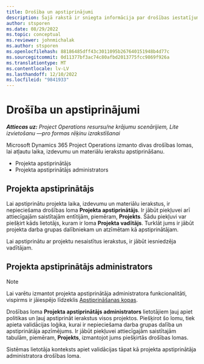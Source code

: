 ```yaml
---
title: Drošība un apstiprinājumi
description: Šajā rakstā ir sniegta informācija par drošības iestatījumiem darbam ar apstiprinājumiem Microsoft Dynamics 365 Project Operations.
author: stsporen
ms.date: 08/29/2022
ms.topic: conceptual
ms.reviewer: johnmichalak
ms.author: stsporen
ms.openlocfilehash: 88186485dff43c3011095b267640151948b4d77c
ms.sourcegitcommit: 0d11377bf3ac74c80afbd2013775fcc9869f926a
ms.translationtype: MT
ms.contentlocale: lv-LV
ms.lasthandoff: 12/10/2022
ms.locfileid: "9841933"
---
```

# <a name="security-and-approvals"></a>Drošība un apstiprinājumi

_**Attiecas uz:** Project Operations resursu/ne krājumu scenārijiem, Lite izvietošanu —pro formas rēķinu izrakstīšanai_

Microsoft Dynamics 365 Project Operations izmanto divas drošības lomas, lai atļautu laika, izdevumu un materiālu ierakstu apstiprināšanu.

- Projekta apstiprinātājs
- Projekta apstiprinātājs administrators

## <a name="project-approver"></a>Projekta apstiprinātājs

Lai apstiprinātu projekta laika, izdevumu un materiālu ierakstus, ir nepieciešama drošības loma **Projekta apstiprinātājs**. Ir jābūt piekļuvei arī attiecīgajām saistītajām entītijām, piemēram, **Projekts**. Šādu piekļuvi var piešķirt kāds lietotājs, kuram ir loma **Projekta vadītājs**. Turklāt jums ir jābūt projekta darba grupas dalībniekam un atzīmētam kā apstiprinātājam.

Lai apstiprinātu ar projektu nesaistītus ierakstus, ir jābūt iesniedzēja vadītājam.

## <a name="project-approver-admin"></a>Projekta apstiprinātājs administrators

> [!NOTE]
> Lai varētu izmantot projekta apstiprinātāja administratora funkcionalitāti, vispirms ir jāiespējo līdzeklis [Apstiprināšanas kopas](approval-sets.md).

Drošības loma **Projekta apstiprinātājs administrators** lietotājiem ļauj apiet politikas un ļauj apstiprināt ierakstus visos projektos. Piešķirot šo lomu, tiek apieta validācijas loģika, kurai ir nepieciešama darba grupas dalība un apstiprinātāja apzīmējums. Ir jābūt piekļuvei attiecīgajām saistītajām tabulām, piemēram, **Projekts**, izmantojot jums piešķirtās drošības lomas.

Sistēmas lietotāja konteksts apiet validācijas tāpat kā projekta apstiprinātāja administratora drošības loma.
